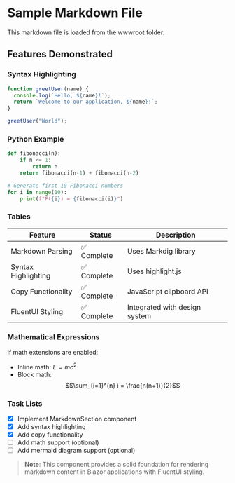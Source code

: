 # Sample Markdown File

This markdown file is loaded from the wwwroot folder.

## Features Demonstrated

### Syntax Highlighting

```javascript
function greetUser(name) {
  console.log(`Hello, ${name}!`);
  return `Welcome to our application, ${name}!`;
}

greetUser("World");
```

### Python Example

```python
def fibonacci(n):
    if n <= 1:
        return n
    return fibonacci(n-1) + fibonacci(n-2)

# Generate first 10 Fibonacci numbers
for i in range(10):
    print(f"F({i}) = {fibonacci(i)}")
```

### Tables

| Feature             | Status      | Description                   |
| ------------------- | ----------- | ----------------------------- |
| Markdown Parsing    | ✅ Complete | Uses Markdig library          |
| Syntax Highlighting | ✅ Complete | Uses highlight.js             |
| Copy Functionality  | ✅ Complete | JavaScript clipboard API      |
| FluentUI Styling    | ✅ Complete | Integrated with design system |

### Mathematical Expressions

If math extensions are enabled:

- Inline math: $E = mc^2$
- Block math: $$\sum_{i=1}^{n} i = \frac{n(n+1)}{2}$$

### Task Lists

- [x] Implement MarkdownSection component
- [x] Add syntax highlighting
- [x] Add copy functionality
- [ ] Add math support (optional)
- [ ] Add mermaid diagram support (optional)

> **Note**: This component provides a solid foundation for rendering markdown content in Blazor applications with FluentUI styling.
